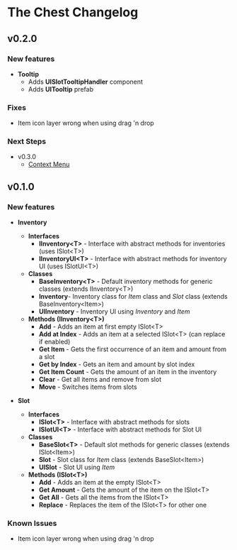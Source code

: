 # The Chest Changelog

## v0.2.0

### New features
* **Tooltip**
  * Adds **UISlotTooltipHandler** component
  * Adds **UITooltip** prefab
### Fixes
  * Item icon layer wrong when using drag 'n drop
### Next Steps
  * v0.3.0
    * [Context Menu](https://github.com/Chingling152/the-world/issues/8)

## v0.1.0

### New features

* **Inventory**
  * **Interfaces**
     * **IInventory\<T>**  - Interface with abstract methods for inventories (uses ISlot\<T>)
     * **IInventoryUI\<T>** - Interface with abstract methods for inventory UI (uses ISlotUI\<T>)
  * **Classes**
     * **BaseInventory\<T>** - Default inventory methods for generic classes (extends IInventory\<T>)
     * **Inventory**-  Inventory class for _Item_ class and _Slot_ class (extends BaseInventory\<Item>)
    * **UIInventory** - Inventory UI using _Inventory_ and _Item_
  * **Methods (IInventory\<T>)**
    * **Add** - Adds an item at first empty ISlot\<T>
    * **Add at Index** - Adds an item at a selected ISlot\<T> (can replace if enabled)
    * **Get Item** - Gets the first occurrence of an item and amount from a slot
    * **Get by Index** - Gets an item and amount by slot index 
    * **Get Item Count** - Gets the amount of an item in the inventory
    * **Clear** - Get all items and remove from slot
    * **Move** - Switches items from slots

* **Slot**
  * **Interfaces**
     * **ISlot\<T>** -  Interface with abstract methods for slots 
     * **ISlotUI\<T>** -  Interface with abstract methods for Slot UI 
  * **Classes**
     * **BaseSlot\<T>** - Default slot methods for generic classes  (extends ISlot\<Item>)
     * **Slot** - Slot class for _Item_ class (extends BaseSlot\<Item>)
     * **UISlot** - Slot UI using  _Item_ 
  * **Methods (ISlot\<T>)**
    * **Add** - Adds an item at the empty ISlot\<T> 
    * **Get Amount** - Gets the amount of the item on the ISlot\<T> 
    * **Get All** - Gets all the items from the ISlot\<T> 
    * **Replace** - Replaces the item of the ISlot\<T> for other one

### Known Issues
* Item icon layer wrong when using drag 'n drop
